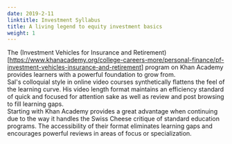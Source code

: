 ```yaml
---
date: 2019-2-11
linktitle: Investment Syllabus
title: A living legend to equity investment basics
weight: 1
---
```


The (Investment Vehicles for Insurance and Retirement)[https://www.khanacademy.org/college-careers-more/personal-finance/pf-investment-vehicles-insurance-and-retirement] program on Khan Academy provides learners with a powerful foundation to grow from.  
Sal's colloquial style in online video courses synthetically flattens the feel of the learning curve. His video length format maintains an efficiency standard of quick and focused for attention sake as well as review and post browsing to fill learning gaps.  
Starting with Khan Academy provides a great advantage when continuing due to the way it handles the Swiss Cheese critique of standard education programs. The accessibility of their format eliminates learning gaps and encourages powerful reviews in areas of focus or specialization.

